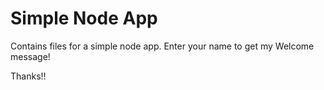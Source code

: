 # Simple Node App 

Contains files for a simple node app. Enter your name to get my Welcome message!

Thanks!!
